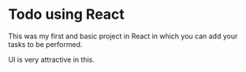 # Todo using React

This was my first and basic project in React in which you can add your tasks to be performed.   

UI is very attractive in this.

 




 



 



 




 














 



















































































